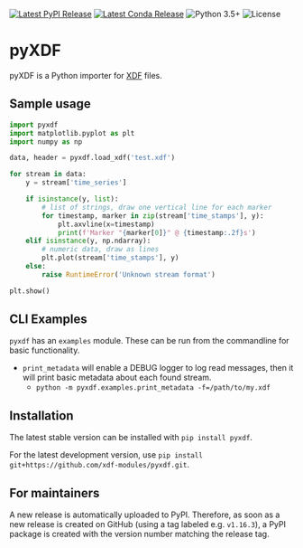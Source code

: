 [![Latest PyPI Release](https://img.shields.io/pypi/v/pyxdf)](https://pypi.org/project/pyxdf/)
[![Latest Conda Release](https://img.shields.io/conda/vn/conda-forge/pyxdf)](https://anaconda.org/conda-forge/pyxdf)
![Python 3.5+](https://img.shields.io/badge/python-3.5+-green.svg)
![License](https://img.shields.io/github/license/xdf-modules/xdf-python)

pyXDF
=====

pyXDF is a Python importer for [XDF](https://github.com/sccn/xdf) files.

## Sample usage

``` python
import pyxdf
import matplotlib.pyplot as plt
import numpy as np

data, header = pyxdf.load_xdf('test.xdf')

for stream in data:
    y = stream['time_series']

    if isinstance(y, list):
        # list of strings, draw one vertical line for each marker
        for timestamp, marker in zip(stream['time_stamps'], y):
            plt.axvline(x=timestamp)
            print(f'Marker "{marker[0]}" @ {timestamp:.2f}s')
    elif isinstance(y, np.ndarray):
        # numeric data, draw as lines
        plt.plot(stream['time_stamps'], y)
    else:
        raise RuntimeError('Unknown stream format')

plt.show()
```

## CLI Examples

`pyxdf` has an `examples` module. These can be run from the commandline for basic functionality.

* `print_metadata` will enable a DEBUG logger to log read messages, then it will print basic metadata about each found stream.
    * `python -m pyxdf.examples.print_metadata -f=/path/to/my.xdf`

## Installation

The latest stable version can be installed with `pip install pyxdf`.

For the latest development version, use `pip install git+https://github.com/xdf-modules/pyxdf.git`.

## For maintainers

A new release is automatically uploaded to PyPI. Therefore, as soon as a new release is created on GitHub (using a tag labeled e.g. `v1.16.3`), a PyPI package is created with the version number matching the release tag.
